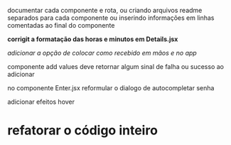 documentar cada componente e rota, ou criando arquivos readme 
separados para cada componente ou inserindo informações em linhas 
comentadas ao final do componente

**corrigit a formatação das horas e minutos em Details.jsx**

*adicionar a opção de colocar como recebido em mãos e no app*

componente add values deve retornar algum sinal de falha ou sucesso ao adicionar

no componente Enter.jsx reformular o dialogo de autocompletar senha

adicionar efeitos hover

# refatorar o código inteiro


